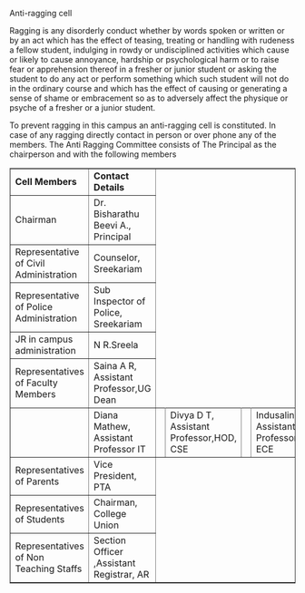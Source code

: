 Anti-ragging cell

<p>Ragging is any disorderly conduct whether by words spoken or written or by an act which has the effect of teasing, treating or handling with rudeness a fellow student, indulging in rowdy or undisciplined activities which cause or likely to cause annoyance, hardship or psychological harm or to raise fear or apprehension thereof in a fresher or junior student or asking the student to do any act or perform something which such student will not do in the ordinary course and which has the effect of causing or generating a sense of shame or embracement so as to adversely affect the physique or psyche of a fresher or a junior student. </p>
<p>To prevent ragging in this campus an anti-ragging cell is constituted. In case of any ragging directly contact in person or over phone any of the members. The Anti Ragging Committee consists of The Principal as the chairperson and with the following members </p>
<table border="1" cellpadding="8" style="border-collapse:collapse;">
<tr><td><strong>Cell Members</strong></td><td><strong>Contact Details</strong></td></tr>
<tr><td>Chairman</td><td>Dr. Bisharathu Beevi A., Principal </td></tr>
<tr><td>Representative of Civil Administration </td><td>Counselor, Sreekariam </td></tr>
<tr><td>Representative of Police Administration </td><td>Sub Inspector of Police, Sreekariam </td></tr>
<tr><td>JR in campus administration</td><td>N R.Sreela </td></tr>
<tr><td>Representatives of Faculty Members </td><td>Saina A R, Assistant Professor,UG Dean </td></tr><td></td>
<td>Diana Mathew, Assistant Professor IT</td><td></td>
<td>Divya D T, Assistant Professor,HOD, CSE</td><td></td>
<td>Indusalini G, Assistant Professor,HOD, ECE</td><td></td>
<td>Sangeetha S Nair, Assistant Professor,HOD,IT </td>
<tr><td>Representatives of Parents </td><td>Vice President, PTA </td></tr>
<tr><td>Representatives of Students </td><td>Chairman, College Union </td></tr>
<tr><td>Representatives of Non Teaching Staffs </td><td>Section Officer<br/>,Assistant Registrar, AR
</td></tr>
</table>
</div>
